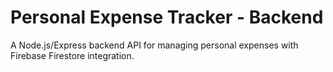 # Personal Expense Tracker - Backend

A Node.js/Express backend API for managing personal expenses with Firebase Firestore integration.
